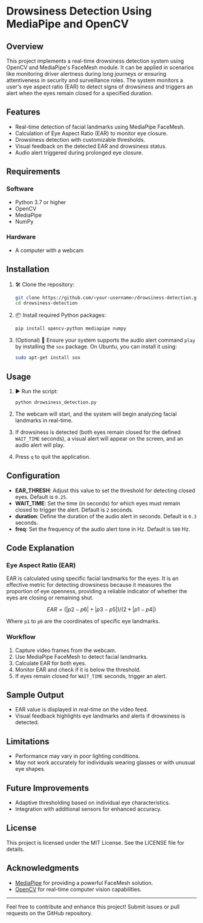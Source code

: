 # Drowsiness Detection Using MediaPipe and OpenCV

## Overview
This project implements a real-time drowsiness detection system using OpenCV and MediaPipe's FaceMesh module. It can be applied in scenarios like monitoring driver alertness during long journeys or ensuring attentiveness in security and surveillance roles. The system monitors a user's eye aspect ratio (EAR) to detect signs of drowsiness and triggers an alert when the eyes remain closed for a specified duration.

## Features
- Real-time detection of facial landmarks using MediaPipe FaceMesh.
- Calculation of Eye Aspect Ratio (EAR) to monitor eye closure.
- Drowsiness detection with customizable thresholds.
- Visual feedback on the detected EAR and drowsiness status.
- Audio alert triggered during prolonged eye closure.

## Requirements

### Software
- Python 3.7 or higher
- OpenCV
- MediaPipe
- NumPy

### Hardware
- A computer with a webcam

## Installation

1. 🛠️ Clone the repository:
    ```bash
    git clone https://github.com/<your-username>/drowsiness-detection.git
    cd drowsiness-detection
    ```

2. 📦 Install required Python packages:
    ```bash
    pip install opencv-python mediapipe numpy
    ```

3. (Optional) 🎵 Ensure your system supports the audio alert command `play` by installing the `sox` package. On Ubuntu, you can install it using:
    ```bash
    sudo apt-get install sox
    ```

## Usage

1. ▶️ Run the script:
    ```bash
    python drowsiness_detection.py
    ```

2. The webcam will start, and the system will begin analyzing facial landmarks in real-time.

3. If drowsiness is detected (both eyes remain closed for the defined `WAIT_TIME` seconds), a visual alert will appear on the screen, and an audio alert will play.

4. Press `q` to quit the application.

## Configuration

- **EAR_THRESH**: Adjust this value to set the threshold for detecting closed eyes. Default is `0.25`.
- **WAIT_TIME**: Set the time (in seconds) for which eyes must remain closed to trigger the alert. Default is `2` seconds.
- **duration**: Define the duration of the audio alert in seconds. Default is `0.3` seconds.
- **freq**: Set the frequency of the audio alert tone in Hz. Default is `580` Hz.

## Code Explanation

### Eye Aspect Ratio (EAR)
EAR is calculated using specific facial landmarks for the eyes. It is an effective metric for detecting drowsiness because it measures the proportion of eye openness, providing a reliable indicator of whether the eyes are closing or remaining shut.
```math
EAR = (|p2-p6| + |p3-p5|) / (2 * |p1-p4|)
```
Where `p1` to `p6` are the coordinates of specific eye landmarks.

### Workflow
1. Capture video frames from the webcam.
2. Use MediaPipe FaceMesh to detect facial landmarks.
3. Calculate EAR for both eyes.
4. Monitor EAR and check if it is below the threshold.
5. If eyes remain closed for `WAIT_TIME` seconds, trigger an alert.

## Sample Output
- EAR value is displayed in real-time on the video feed.
- Visual feedback highlights eye landmarks and alerts if drowsiness is detected.

## Limitations
- Performance may vary in poor lighting conditions.
- May not work accurately for individuals wearing glasses or with unusual eye shapes.

## Future Improvements
- Adaptive thresholding based on individual eye characteristics.
- Integration with additional sensors for enhanced accuracy.

## License
This project is licensed under the MIT License. See the LICENSE file for details.

## Acknowledgments
- [MediaPipe](https://mediapipe.dev) for providing a powerful FaceMesh solution.
- [OpenCV](https://opencv.org) for real-time computer vision capabilities.

---

Feel free to contribute and enhance this project! Submit issues or pull requests on the GitHub repository.

